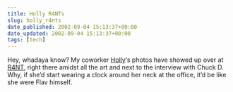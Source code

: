 ```yaml
---
title: Holly R4NTs
slug: holly_r4nts
date_published: 2002-09-04 15:13:37+00:00
date_updated: 2002-09-04 15:13:37+00:00
tags: [tech]
---
```

Hey, whadaya know? My coworker [Holly](http://www.hnorthrop.com/)‘s photos have showed up over at [R4NT](http://www.r4nt.com/26/layout.php?inc=gallery), right there amidst all the art and next to the interview with Chuck D. Why, if she’d start wearing a clock around her neck at the office, it’d be like she were Flav himself.
